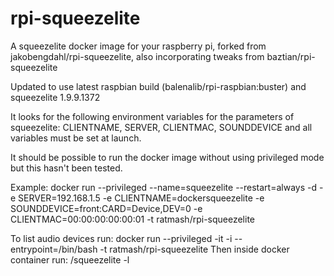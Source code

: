 # rpi-squeezelite
A squeezelite docker image for your raspberry pi, forked from jakobengdahl/rpi-squeezelite, also incorporating tweaks from  baztian/rpi-squeezelite 

Updated to use latest raspbian build (balenalib/rpi-raspbian:buster) and squeezelite 1.9.9.1372

It looks for the following environment variables for the parameters of squeezelite: CLIENTNAME, SERVER, CLIENTMAC, SOUNDDEVICE and all variables must be set at launch.

It should be possible to run the docker image without using privileged mode but this hasn't been tested.

Example: docker run --privileged --name=squeezelite --restart=always -d -e SERVER=192.168.1.5 -e CLIENTNAME=dockersqueezelite -e SOUNDDEVICE=front:CARD=Device,DEV=0 -e CLIENTMAC=00:00:00:00:00:01 -t ratmash/rpi-squeezelite
 
To list audio devices run: docker run --privileged -it -i --entrypoint=/bin/bash -t ratmash/rpi-squeezelite Then inside docker container run: /squeezelite -l
